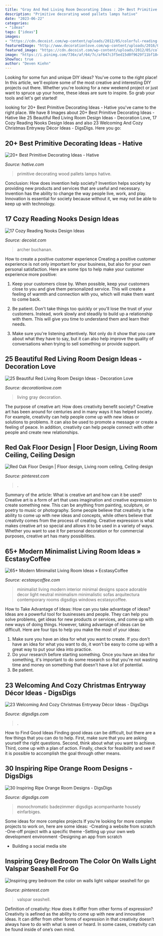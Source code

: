 ```yaml
---
title: "Gray And Red Living Room Decorating Ideas : 20+ Best Primitive Decorating Ideas"
description: "Primitive decorating wood pallets lamps hative"
date: "2023-06-22"
categories:
- "ideas"
tags: ["ideas"]
images:
- "https://cdn.decoist.com/wp-content/uploads/2012/05/colorful-reading-nook-with-pillows-and-big-bookcase.jpg"
featuredImage: "http://www.decorationlove.com/wp-content/uploads/2016/09/Red-and-Gray-Living-Room.jpg"
featured_image: "https://cdn.decoist.com/wp-content/uploads/2012/05/colorful-reading-nook-with-pillows-and-big-bookcase.jpg"
image: "https://i.pinimg.com/736x/af/64/7c/af647c3f5ed15d0f9629f11bf184a832.jpg"
ShowToc: true
author: "Deven Kiehn"
---
```



Looking for some fun and unique DIY ideas? You've come to the right place! In this article, we'll explore some of the most creative and interesting DIY projects out there. Whether you're looking for a new weekend project or just want to spruce up your home, these ideas are sure to inspire. So grab your tools and let's get started!

	

		
looking for 20+ Best Primitive Decorating Ideas - Hative you've came to the right place. We have 8 Images about 20+ Best Primitive Decorating Ideas - Hative like 25 Beautiful Red Living Room Design Ideas - Decoration Love, 17 Cozy Reading Nooks Design Ideas and also 23 Welcoming And Cozy Christmas Entryway Décor Ideas - DigsDigs. Here you go:
		
    
## 20+ Best Primitive Decorating Ideas - Hative

<img loading=lazy src="https://hative.com/wp-content/uploads/2014/05/primitive-decorating-ideas/9-primitive-old-wood-pallets-lamps.jpg" onerror="this.onerror=null;this.src='https://tse1.mm.bing.net/th?id=OIP.-0PHC9gmTUu96tZTJnUiVwHaLI&amp;pid=15.1';" alt="20+ Best Primitive Decorating Ideas - Hative">

_Source: hative.com_

>primitive decorating wood pallets lamps hative. 

	

Conclusion: How does invention help society?
Invention helps society by providing new products and services that are useful and necessary. Invention has the ability to change the way people live, work, and play. Innovation is essential for society because without it, we may not be able to keep up with technology.

    
## 17 Cozy Reading Nooks Design Ideas

<img loading=lazy src="https://cdn.decoist.com/wp-content/uploads/2012/05/colorful-reading-nook-with-pillows-and-big-bookcase.jpg" onerror="this.onerror=null;this.src='https://tse1.mm.bing.net/th?id=OIP.wEf_U9E2W9JQg68V6VQo2gHaLH&amp;pid=15.1';" alt="17 Cozy Reading Nooks Design Ideas">

_Source: decoist.com_

>archer buchanan. 

	

How to create a positive customer experience
Creating a positive customer experience is not only important for your business, but also for your own personal satisfaction. Here are some tips to help make your customer experience more positive:
1. Keep your customers close by. When possible, keep your customers close to you and give them personalized service. This will create a feeling of warmth and connection with you, which will make them want to come back.

2. Be patient. Don't take things too quickly or you'll lose the trust of your customers. Instead, work slowly and steadily to build up a relationship with them. This will give you time to understand them and learn their needs.

3. Make sure you're listening attentively. Not only do it show that you care about what they have to say, but it can also help improve the quality of conversations when trying to sell something or provide support.

    
## 25 Beautiful Red Living Room Design Ideas - Decoration Love

<img loading=lazy src="http://www.decorationlove.com/wp-content/uploads/2016/09/Red-and-Gray-Living-Room.jpg" onerror="this.onerror=null;this.src='https://tse1.mm.bing.net/th?id=OIP.NYcTGZBrqhv9qCYlNjkX7gHaJ4&amp;pid=15.1';" alt="25 Beautiful Red Living Room Design Ideas - Decoration Love">

_Source: decorationlove.com_

>living gray decoration. 

	

The purpose of creative art: How does creativity benefit society?
Creative art has been around for centuries and in many ways it has helped society. For example, creativity can help people come up with new ideas or solutions to problems. It can also be used to promote a message or create a feeling of peace. In addition, creativity can help people connect with other people and create new relationships.

    
## Red Oak Floor Design | Floor Design, Living Room Ceiling, Ceiling Design

<img loading=lazy src="https://i.pinimg.com/736x/af/64/7c/af647c3f5ed15d0f9629f11bf184a832.jpg" onerror="this.onerror=null;this.src='https://tse3.mm.bing.net/th?id=OIP.pNnB7RjgqFKbqBUcfhdcegHaJ4&amp;pid=15.1';" alt="Red Oak Floor Design | Floor design, Living room ceiling, Ceiling design">

_Source: pinterest.com_

>. 

	

Summary of the article: What is creative art and how can it be used?
Creative art is a form of art that uses imagination and creative expression to create something new. This can be anything from painting, sculpture, or poetry to music or photography. Some people believe that creativity is the ability to come up with new ideas and concepts, while others believe that creativity comes from the process of creating. Creative expression is what makes creative art so special and allows it to be used in a variety of ways. Whether you want to use it for personal decoration or for commercial purposes, creative art has many possibilities.

    
## 65+ Modern Minimalist Living Room Ideas » EcstasyCoffee

<img loading=lazy src="https://i0.wp.com/www.ecstasycoffee.com/wp-content/uploads/2016/10/Minimalist-Living-Room-Ideas-19.jpg?resize=554%2C940" onerror="this.onerror=null;this.src='https://tse4.mm.bing.net/th?id=OIP.pVsalGlE9DjiMo4W06TSYQHaMk&amp;pid=15.1';" alt="65+ Modern Minimalist Living Room Ideas » EcstasyCoffee">

_Source: ecstasycoffee.com_

>minimalist living modern interior minimal designs space adorable decor light neutral minimalism minimalistic sofas arquitectura contemporary rooms digsdigs windows ecstasycoffee. 

	

How to Take Advantage of Ideas: How can you take advantage of ideas?
Ideas are a powerful tool for businesses and people. They can help you solve problems, get ideas for new products or services, and come up with new ways of doing things. However, taking advantage of ideas can be difficult. Here are four tips to help you make the most of your ideas: 
1. Make sure you have an idea for what you want to create. If you don't have an idea for what you want to do, it won't be easy to come up with a great way to put your idea into practice. 
2. Do your research before starting something. Once you have an idea for something, it's important to do some research so that you're not wasting time and money on something that doesn't have a lot of potential. 
3. Be patient.

    
## 23 Welcoming And Cozy Christmas Entryway Décor Ideas - DigsDigs

<img loading=lazy src="https://www.digsdigs.com/photos/welcoming-and-cozy-christmas-entryway-decor-ideas-2-554x738.jpg" onerror="this.onerror=null;this.src='https://tse4.mm.bing.net/th?id=OIP.E36mKMpe1R-8RhbwxGozKAHaJ3&amp;pid=15.1';" alt="23 Welcoming And Cozy Christmas Entryway Décor Ideas - DigsDigs">

_Source: digsdigs.com_

>. 

	

How to Find Good Ideas
Finding good ideas can be difficult, but there are a few things that you can do to help. First, make sure that you are asking yourself the right questions. Second, think about what you want to achieve. Third, come up with a plan of action. Finally, check for feasibility and see if it is possible to accomplish the goal through other means.

    
## 30 Inspiring Ripe Orange Room Designs - DigsDigs

<img loading=lazy src="https://www.digsdigs.com/photos/bright-and-inspiring-orange-room-designs-18.jpg" onerror="this.onerror=null;this.src='https://tse3.mm.bing.net/th?id=OIP.7PK3Cf_wPfMezy1qKjPLfAHaJ-&amp;pid=15.1';" alt="30 Inspiring Ripe Orange Room Designs - DigsDigs">

_Source: digsdigs.com_

>monochromatic badezimmer digsdigs acompanhante housely einfarbiges. 

	

Some ideas for more complex projects
If you're looking for more complex projects to work on, here are some ideas: 
-Creating a website from scratch 
-One-off project with a specific theme 
-Setting up your own web development environment 
-Designing an app from scratch 
- Building a social media site

    
## Inspiring Grey Bedroom The Color On Walls Light Valspar Seashell For Go

<img loading=lazy src="https://i.pinimg.com/736x/76/1c/b2/761cb267ef91398025fe0ebab76ca1f8.jpg" onerror="this.onerror=null;this.src='https://tse3.mm.bing.net/th?id=OIP.8ud57s1vMJL-5lhz0kGthQHaJ3&amp;pid=15.1';" alt="Inspiring grey bedroom the color on walls light valspar seashell for go">

_Source: pinterest.com_

>valspar seashell. 

	

Definition of creativity: How does it differ from other forms of expression?
Creativity is aefined as the ability to come up with new and innovative ideas. It can differ from other forms of expression in that creativity doesn’t always have to do with what is seen or heard. In some cases, creativity can be found inside of one’s own mind.

